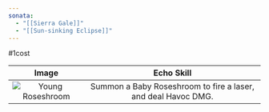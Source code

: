 ```yaml
---
sonata:
  - "[[Sierra Gale]]"
  - "[[Sun-sinking Eclipse]]"
---
```

#1cost

|                                            Image                                            |                          Echo Skill                           |
| :-----------------------------------------------------------------------------------------: | :-----------------------------------------------------------: |
| ![Young Roseshroom](https://img.game8.co/3883830/d094605cd443ccd023eebb00549f2fec.png/show) | Summon a Baby Roseshroom to fire a laser, and deal Havoc DMG. |
